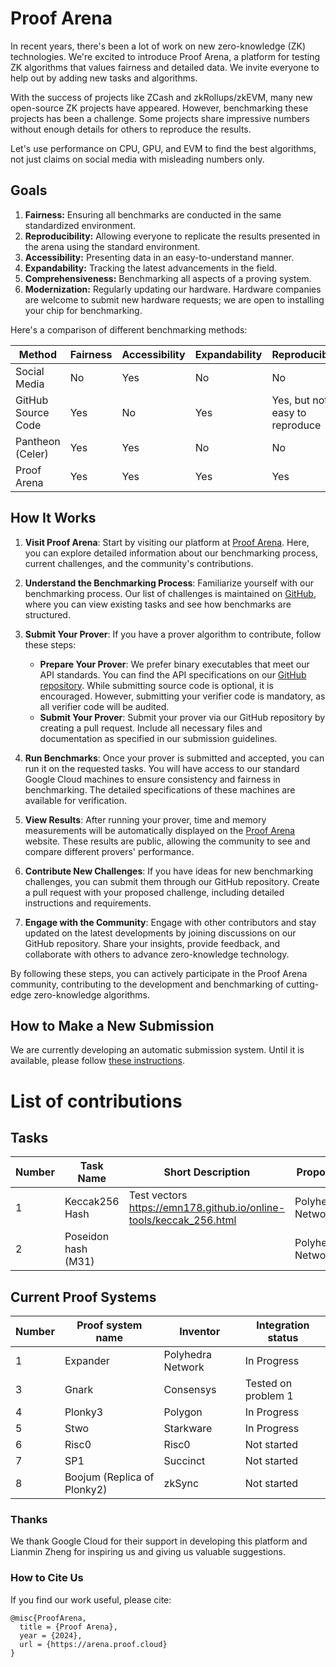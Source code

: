 # Proof Arena
In recent years, there's been a lot of work on new zero-knowledge (ZK) technologies. We're excited to introduce Proof Arena, a platform for testing ZK algorithms that values fairness and detailed data. We invite everyone to help out by adding new tasks and algorithms. 

With the success of projects like ZCash and zkRollups/zkEVM, many new open-source ZK projects have appeared. However, benchmarking these projects has been a challenge. Some projects share impressive numbers without enough details for others to reproduce the results.

Let's use performance on CPU, GPU, and EVM to find the best algorithms, not just claims on social media with misleading numbers only.

## Goals
1. **Fairness:** Ensuring all benchmarks are conducted in the same standardized environment.
2. **Reproducibility:** Allowing everyone to replicate the results presented in the arena using the standard environment.
3. **Accessibility:** Presenting data in an easy-to-understand manner.
4. **Expandability:** Tracking the latest advancements in the field.
5. **Comprehensiveness:** Benchmarking all aspects of a proving system.
6. **Modernization:** Regularly updating our hardware. Hardware companies are welcome to submit new hardware requests; we are open to installing your chip for benchmarking.

Here's a comparison of different benchmarking methods:

| Method             | Fairness | Accessibility | Expandability | Reproducibility | Modernization | Comprehensiveness |
| ------------------ | -------- | ------------- | ------------- | --------------- | ------------- | ----------------- |
| Social Media       | No       | Yes           | No            | No              | No            | No                |
| GitHub Source Code | Yes      | No            | Yes           | Yes, but not easy to reproduce            | No            | Yes               |
| Pantheon (Celer)   | Yes      | Yes           | No            | No              | No            | Yes               |
| Proof Arena        | Yes      | Yes           | Yes           | Yes             | Yes           | Yes               |

## How It Works

1. **Visit Proof Arena**: Start by visiting our platform at [Proof Arena](https://arena.proof.cloud). Here, you can explore detailed information about our benchmarking process, current challenges, and the community's contributions.

2. **Understand the Benchmarking Process**: Familiarize yourself with our benchmarking process. Our list of challenges is maintained on [GitHub](https://github.com/PolyhedraZK/proof-arena), where you can view existing tasks and see how benchmarks are structured.

3. **Submit Your Prover**: If you have a prover algorithm to contribute, follow these steps:
   - **Prepare Your Prover**: We prefer binary executables that meet our API standards. You can find the API specifications on our [GitHub repository](https://github.com/PolyhedraZK/proof-arena). While submitting source code is optional, it is encouraged. However, submitting your verifier code is mandatory, as all verifier code will be audited.
   - **Submit Your Prover**: Submit your prover via our GitHub repository by creating a pull request. Include all necessary files and documentation as specified in our submission guidelines.

4. **Run Benchmarks**: Once your prover is submitted and accepted, you can run it on the requested tasks. You will have access to our standard Google Cloud machines to ensure consistency and fairness in benchmarking. The detailed specifications of these machines are available for verification.

5. **View Results**: After running your prover, time and memory measurements will be automatically displayed on the [Proof Arena](https://arena.proof.cloud) website. These results are public, allowing the community to see and compare different provers' performance.

6. **Contribute New Challenges**: If you have ideas for new benchmarking challenges, you can submit them through our GitHub repository. Create a pull request with your proposed challenge, including detailed instructions and requirements.

7. **Engage with the Community**: Engage with other contributors and stay updated on the latest developments by joining discussions on our GitHub repository. Share your insights, provide feedback, and collaborate with others to advance zero-knowledge technology.

By following these steps, you can actively participate in the Proof Arena community, contributing to the development and benchmarking of cutting-edge zero-knowledge algorithms.


## How to Make a New Submission
We are currently developing an automatic submission system. Until it is available, please follow [these instructions](https://github.com/PolyhedraZK/proof-arena/blob/main/docs/how_to_contribute.md).

# List of contributions

## Tasks
| Number | Task Name      | Short Description                                                  | Proposer          | Status | Link |
| ------ | -------------- | ------------------------------------------------------------------ | ----------------- | ------ | ---- |
| 1      | Keccak256 Hash | Test vectors https://emn178.github.io/online-tools/keccak_256.html | Polyhedra Network | Draft  |   [Link](https://github.com/PolyhedraZK/proof-arena/blob/main/problems/keccak256_hash/problem.md)   |
| 2      | Poseidon hash (M31) | | Polyhedra Network | Draft | |



## Current Proof Systems

| Number | Proof system name           | Inventor          | Integration status  |
| ------ | --------------------------- | ----------------- | ------------------- |
| 1      | Expander                    | Polyhedra Network | In Progress         |
| 3      | Gnark                       | Consensys         | Tested on problem 1 |
| 4      | Plonky3                     | Polygon           | In Progress                    |
| 5      | Stwo                        | Starkware         | In Progress                    |
| 6      | Risc0                       | Risc0             | Not started                    |
| 7      | SP1                         | Succinct          | Not started                    |
| 8      | Boojum (Replica of Plonky2) | zkSync            | Not started                    |


### Thanks

We thank Google Cloud for their support in developing this platform and Lianmin Zheng for inspiring us and giving us valuable suggestions.

### How to Cite Us

If you find our work useful, please cite:
```
@misc{ProofArena,
  title = {Proof Arena},
  year = {2024},
  url = {https://arena.proof.cloud}
}
```
